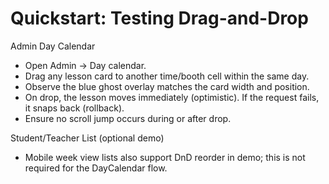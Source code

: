 # Quickstart: Testing Drag-and-Drop

Admin Day Calendar
- Open Admin → Day calendar.
- Drag any lesson card to another time/booth cell within the same day.
- Observe the blue ghost overlay matches the card width and position.
- On drop, the lesson moves immediately (optimistic). If the request fails, it snaps back (rollback).
- Ensure no scroll jump occurs during or after drop.

Student/Teacher List (optional demo)
- Mobile week view lists also support DnD reorder in demo; this is not required for the DayCalendar flow.
